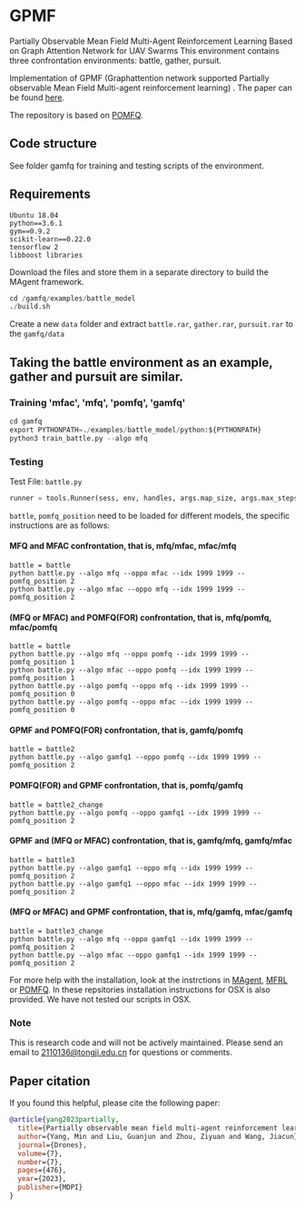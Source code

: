 # GPMF
Partially Observable Mean Field Multi-Agent Reinforcement  Learning Based on Graph Attention Network for UAV Swarms
This environment contains three confrontation environments: battle, gather, pursuit.

Implementation of GPMF (Graphattention network supported Partially observable Mean Field Multi-agent reinforcement learning) . The paper can be found [here](https://doi.org/10.3390/drones7070476).

The repository is based on [POMFQ](https://github.com/Sriram94/pomfrl).

## Code structure

See folder gamfq for training and testing scripts of the environment.

## Requirements
```linux
Ubuntu 18.04
python==3.6.1
gym==0.9.2
scikit-learn==0.22.0
tensorflow 2
libboost libraries
```
Download the files and store them in a separate directory to build the MAgent framework.
```python
cd /gamfq/examples/battle_model
./build.sh
```

Create a new ```data``` folder and extract ```battle.rar```, ```gather.rar```, ```pursuit.rar``` to the ```gamfq/data```
## Taking the battle environment as an example, gather and pursuit are similar.
### Training 'mfac', 'mfq', 'pomfq', 'gamfq'

```python
cd gamfq  
export PYTHONPATH=./examples/battle_model/python:${PYTHONPATH}
python3 train_battle.py --algo mfq
```

### Testing

Test File: ```battle.py```

```python
runner = tools.Runner(sess, env, handles, args.map_size, args.max_steps, models, battle, pomfq_position, render_every=0)
```

```battle```, ```pomfq_position``` need to be loaded for different models, the specific instructions are as follows:
#### MFQ and MFAC confrontation, that is, mfq/mfac, mfac/mfq
```
battle = battle
python battle.py --algo mfq --oppo mfac --idx 1999 1999 --pomfq_position 2
python battle.py --algo mfac --oppo mfq --idx 1999 1999 --pomfq_position 2
```
#### (MFQ or MFAC) and POMFQ(FOR) confrontation, that is, mfq/pomfq, mfac/pomfq
```
battle = battle
python battle.py --algo mfq --oppo pomfq --idx 1999 1999 --pomfq_position 1
python battle.py --algo mfac --oppo pomfq --idx 1999 1999 --pomfq_position 1
python battle.py --algo pomfq --oppo mfq --idx 1999 1999 --pomfq_position 0
python battle.py --algo pomfq --oppo mfac --idx 1999 1999 --pomfq_position 0
```
#### GPMF and POMFQ(FOR) confrontation, that is, gamfq/pomfq
```
battle = battle2
python battle.py --algo gamfq1 --oppo pomfq --idx 1999 1999 --pomfq_position 2
```
#### POMFQ(FOR) and GPMF confrontation, that is, pomfq/gamfq
```
battle = battle2_change
python battle.py --algo pomfq --oppo gamfq1 --idx 1999 1999 --pomfq_position 2
```
#### GPMF and (MFQ or MFAC) confrontation, that is, gamfq/mfq, gamfq/mfac
```
battle = battle3
python battle.py --algo gamfq1 --oppo mfq --idx 1999 1999 --pomfq_position 2
python battle.py --algo gamfq1 --oppo mfac --idx 1999 1999 --pomfq_position 2
```
#### (MFQ or MFAC) and GPMF confrontation, that is, mfq/gamfq, mfac/gamfq
```
battle = battle3_change
python battle.py --algo mfq --oppo gamfq1 --idx 1999 1999 --pomfq_position 2
python battle.py --algo mfac --oppo gamfq1 --idx 1999 1999 --pomfq_position 2
```

For more help with the installation, look at the instrctions in [MAgent](https://github.com/geek-ai/MAgent), [MFRL](https://github.com/mlii/mfrl) or [POMFQ](https://github.com/Sriram94/pomfrl). In these repsitories installation instructions for OSX is also provided. We have not tested our scripts in OSX.


### Note
This is research code and will not be actively maintained. Please send an email to 2110136@tongji.edu.cn for questions or comments.

## Paper citation
If you found this helpful, please cite the following paper:

```bibtex
@article{yang2023partially,
  title={Partially observable mean field multi-agent reinforcement learning based on graph attention network for UAV swarms},
  author={Yang, Min and Liu, Guanjun and Zhou, Ziyuan and Wang, Jiacun},
  journal={Drones},
  volume={7},
  number={7},
  pages={476},
  year={2023},
  publisher={MDPI}
}
```






